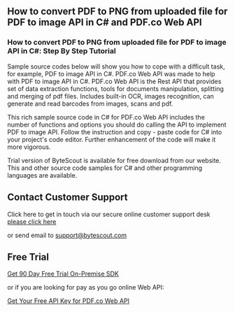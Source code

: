 ## How to convert PDF to PNG from uploaded file for PDF to image API in C# and PDF.co Web API

### How to convert PDF to PNG from uploaded file for PDF to image API in C#: Step By Step Tutorial

Sample source codes below will show you how to cope with a difficult task, for example, PDF to image API in C#. PDF.co Web API was made to help with PDF to image API in C#. PDF.co Web API is the Rest API that provides set of data extraction functions, tools for documents manipulation, splitting and merging of pdf files. Includes built-in OCR, images recognition, can generate and read barcodes from images, scans and pdf.

This rich sample source code in C# for PDF.co Web API includes the number of functions and options you should do calling the API to implement PDF to image API. Follow the instruction and copy - paste code for C# into your project's code editor. Further enhancement of the code will make it more vigorous.

Trial version of ByteScout is available for free download from our website. This and other source code samples for C# and other programming languages are available.

## Contact Customer Support

Click here to get in touch via our secure online customer support desk [please click here](https://bytescout.zendesk.com/hc/en-us/requests/new?subject=PDF.co%20Web%20API%20Question)

or send email to [support@bytescout.com](mailto:support@bytescout.com?subject=PDF.co%20Web%20API%20Question) 

## Free Trial

[Get 90 Day Free Trial On-Premise SDK](https://bytescout.com/download/web-installer?utm_source=github-readme)

or if you are looking for pay as you go online Web API:

[Get Your Free API Key for PDF.co Web API](https://pdf.co/documentation/api?utm_source=github-readme)